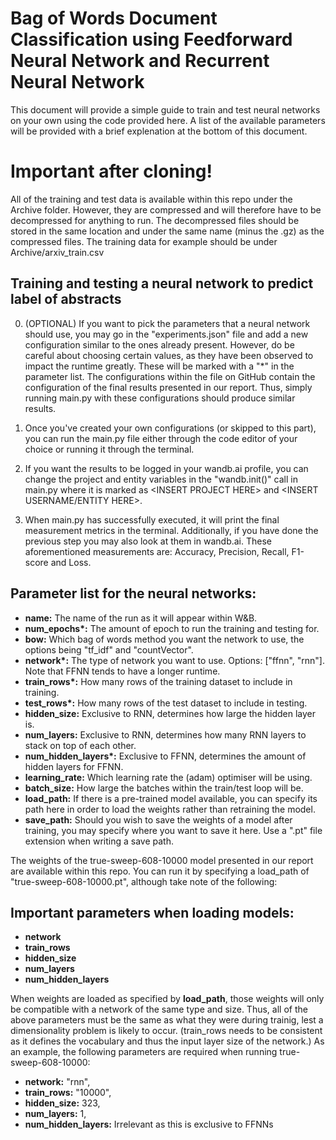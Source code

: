 # Bag of Words Document Classification using Feedforward Neural Network and Recurrent Neural Network

This document will provide a simple guide to train and test neural networks on your own using the code provided here. A list of the available parameters will be provided with a brief explenation at the bottom of this document.

# Important after cloning!

All of the training and test data is available within this repo under the Archive folder. However, they are compressed and will therefore have to be decompressed for anything to run. The decompressed files should be stored in the same location and under the same name (minus the .gz) as the compressed files. The training data for example should be under Archive/arxiv_train.csv

## Training and testing a neural network to predict label of abstracts

0. (OPTIONAL) If you want to pick the parameters that a neural network should use, you may go in the "experiments.json" file and add a new configuration similar to the ones already present. However, do be careful about choosing certain values, as they have been observed to impact the runtime greatly. These will be marked with a "*" in the parameter list. The configurations within the file on GitHub contain the configuration of the final results presented in our report. Thus, simply running main.py with these configurations should produce similar results. 

1. Once you've created your own configurations (or skipped to this part), you can run the main.py file either through the code editor of your choice or running it through the terminal.

2. If you want the results to be logged in your wandb.ai profile, you can change the project and entity variables in the "wandb.init()" call in main.py where it is marked as \<INSERT PROJECT HERE\> and \<INSERT USERNAME/ENTITY HERE\>. 

3. When main.py has successfully executed, it will print the final measurement metrics in the terminal. Additionally, if you have done the previous step you may also look at them in wandb.ai. These aforementioned measurements are: Accuracy, Precision, Recall, F1-score and Loss.

## Parameter list for the neural networks:

* **name:** The name of the run as it will appear within W&B.
* **num_epochs\*:** The amount of epoch to run the training and testing for.
* **bow:** Which bag of words method you want the network to use, the options being "tf_idf" and "countVector".
* **network\*:** The type of network you want to use. Options: ["ffnn", "rnn"]. Note that FFNN tends to have a longer runtime.
* **train_rows\*:** How many rows of the training dataset to include in training.
* **test_rows\*:** How many rows of the test dataset to include in testing.
* **hidden_size:** Exclusive to RNN, determines how large the hidden layer is.
* **num_layers:** Exclusive to RNN, determines how many RNN layers to stack on top of each other.
* **num_hidden_layers\*:** Exclusive to FFNN, determines the amount of hidden layers for FFNN.
* **learning_rate:** Which learning rate the (adam) optimiser will be using.
* **batch_size:** How large the batches within the train/test loop will be.
* **load_path:** If there is a pre-trained model available, you can specify its path here in order to load the weights rather than retraining the model. 
* **save_path:** Should you wish to save the weights of a model after training, you may specify where you want to save it here. Use a ".pt" file extension when writing a save path.

The weights of the true-sweep-608-10000 model presented in our report are available within this repo. You can run it by specifying a load_path of "true-sweep-608-10000.pt", although take note of the following:

## Important parameters when loading models:

* **network**
* **train_rows**
* **hidden_size**
* **num_layers**
* **num_hidden_layers**

When weights are loaded as specified by **load_path**, those weights will only be compatible with a network of the same type and size. Thus, all of the above parameters must be the same as what they were during trainig, lest a dimensionality problem is likely to occur. (train_rows needs to be consistent as it defines the vocabulary and thus the input layer size of the network.) As an example, the following parameters are required when running true-sweep-608-10000:

* **network:** "rnn",
* **train_rows:** "10000",
* **hidden_size:** 323,
* **num_layers:** 1,
* **num_hidden_layers:** Irrelevant as this is exclusive to FFNNs



